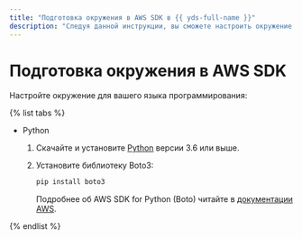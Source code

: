 ```yaml
---
title: "Подготовка окружения в AWS SDK в {{ yds-full-name }}"
description: "Следуя данной инструкции, вы сможете настроить окружение для вашего языка программирования." 
---
```


# Подготовка окружения в AWS SDK

Настройте окружение для вашего языка программирования:

{% list tabs %}

- Python

  1. Скачайте и установите [Python](https://www.python.org/downloads/) версии 3.6 или выше.
  1. Установите библиотеку Boto3:

     ```bash
     pip install boto3
     ```

     Подробнее об AWS SDK for Python (Boto) читайте в [документации AWS](https://aws.amazon.com/ru/sdk-for-python/).

{% endlist %}